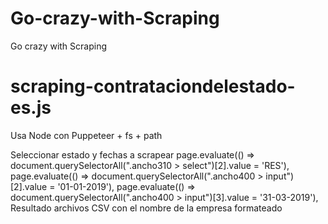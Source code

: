 # Go-crazy-with-Scraping
Go crazy with Scraping
# scraping-contrataciondelestado-es.js
Usa Node con Puppeteer + fs + path

Seleccionar estado y fechas a scrapear
			page.evaluate(() => document.querySelectorAll(".ancho310 > select")[2].value = 'RES'),
			page.evaluate(() => document.querySelectorAll(".ancho400 > input")[2].value = '01-01-2019'),
			page.evaluate(() => document.querySelectorAll(".ancho400 > input")[3].value = '31-03-2019'),
Resultado archivos CSV con el nombre de la empresa formateado
